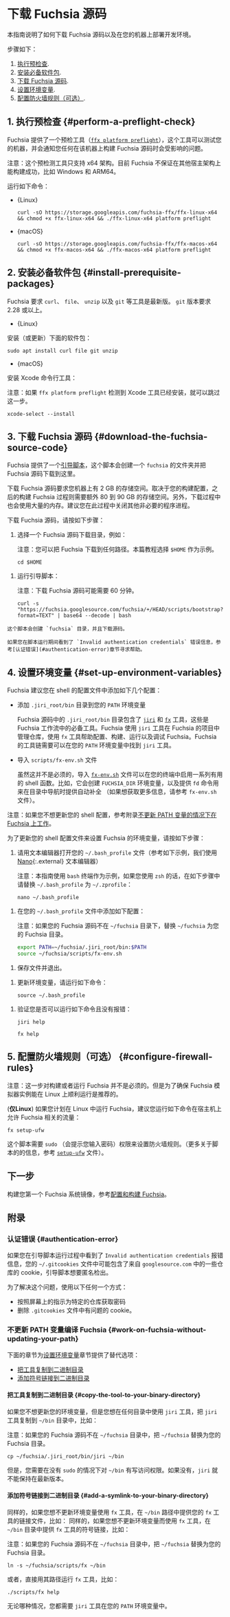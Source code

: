 <!--
# Download the Fuchsia source code
-->
# 下载 Fuchsia 源码
<!--
This guide provides instructions on how to download the
Fuchsia source code and set up the Fuchsia development
environment on your machine.
-->
本指南说明了如何下载 Fuchsia 源码以及在您的机器上部署开发环境。
<!--
The steps are:
-->
步骤如下：
<!--
1. [Perform a preflight check](#perform-a-preflight-check).
2. [Install prerequisite packages](#install-prerequisite-packages).
3. [Download the Fuchsia source code](#download-the-fuchsia-source-code).
4. [Set up environment variables](#set-up-environment-variables).
5. [Configure firewall rules (Optional)](#configure-firewall-rules).
-->
1. [执行预检查](#perform-a-preflight-check).
2. [安装必备软件包](#install-prerequisite-packages).
3. [下载 Fuchsia 源码](#download-the-fuchsia-source-code).
4. [设置环境变量](#set-up-environment-variables).
5. [配置防火墙规则（可选）](#configure-firewall-rules).

<!--
## 1. Perform a preflight check {#perform-a-preflight-check}
-->
## 1. 执行预检查 {#perform-a-preflight-check}
<!--
Fuchsia provides a preflight check tool
([`ffx platform preflight`][ffx-platform-preflight])
that examines your machine and informs you of any issues that may
affect building Fuchsia from source on the machine.
-->
Fuchsia 提供了一个预检工具（[`ffx platform preflight`][ffx-platform-preflight]），这个工具可以测试您的机器，并会通知您任何在该机器上构建 Fuchsia 源码时会受影响的问题。
<!--
Note: The preflight tool only works for the x64 architecture. Fuchsia
is currently not guaranteed to build successfully on other host
architectures, such as Windows and ARM64.
-->
注意：这个预检测工具只支持 x64 架构。目前 Fuchsia 不保证在其他宿主架构上能构建成功，比如 Windows 和 ARM64。

<!--
Run the following command:
-->
运行如下命令：

* {Linux}

  ```posix-terminal
  curl -sO https://storage.googleapis.com/fuchsia-ffx/ffx-linux-x64 && chmod +x ffx-linux-x64 && ./ffx-linux-x64 platform preflight
  ```

* {macOS}

  ```posix-terminal
  curl -sO https://storage.googleapis.com/fuchsia-ffx/ffx-macos-x64 && chmod +x ffx-macos-x64 && ./ffx-macos-x64 platform preflight
  ```
<!--
## 2. Install prerequisite packages {#install-prerequisite-packages}
-->
## 2. 安装必备软件包 {#install-prerequisite-packages}
<!--
Fuchsia requires `curl`, `file`, `unzip`, and `git` to be up to date. The version
of `git` needs to be 2.28 or higher.
-->
Fuchsia 要求 `curl`、 `file`、 `unzip` 以及 `git` 等工具是最新版。 `git` 版本要求 2.28 或以上。

* {Linux}
<!--
  Install (or update) the following packages:
-->
  安装（或更新）下面的软件包：

  ```posix-terminal
  sudo apt install curl file git unzip
  ```

* {macOS}
<!--
  Install the Xcode command line tools:

  Note: Skip this step if `ffx platform preflight` shows that Xcode tools
  are already installed on your machine.
-->
  安装 Xcode 命令行工具：

  注意：如果 `ffx platform preflight` 检测到 Xcode 工具已经安装，就可以跳过这一步。

  ```posix-terminal
  xcode-select --install
  ```
<!--
## 3. Download the Fuchsia source code {#download-the-fuchsia-source-code}
-->
## 3. 下载 Fuchsia 源码 {#download-the-fuchsia-source-code}
<!--
Fuchsia provides a [bootstrap script](/scripts/bootstrap) that creates a
directory named `fuchsia` and downloads the Fuchsia source code in that
directory.
-->
Fuchsia 提供了一个[引导脚本](/scripts/bootstrap)，这个脚本会创建一个 `fuchsia` 的文件夹并把 Fuchsia 源码下载到这里。
<!--
Downloading the Fuchsia source code requires about 2 GB of space
on your machine. Depending on your build configuration, you need
another 80 to 90 GB of space later when you build Fuchsia. Additionally,
the download process uses a substantial amount of memory. It is advisible
to close non-crucial processes during this time.
-->
下载 Fuchsia 源码要求您机器上有 2 GB 的存储空间。取决于您的构建配置，之后的构建 Fuchsia 过程则需要额外 80 到 90 GB 的存储空间。另外，下载过程中也会使用大量的内存。建议您在此过程中关闭其他非必要的程序进程。
<!--
To download the Fuchsia source, do the following:
-->
下载 Fuchsia 源码，请按如下步骤：
<!--
1.  Select a directory for downloading the Fuchsia source code, for example:

    Note: You can set up Fuchsia in any directory. This guide selects
    the `$HOME` directory as an example.
-->
1. 选择一个 Fuchsia 源码下载目录，例如：
    
    注意：您可以把 Fuchsia 下载到任何路径。本篇教程选择 `$HOME` 作为示例。

    ```posix-terminal
    cd $HOME
    ```
<!--
1.  Run the bootstrap script:

    Note: Downloading the Fuchsia source code can take up to 60 minutes.
-->
1.  运行引导脚本：
    
    注意：下载 Fuchsia 源码可能需要 60 分钟。

    ```posix-terminal
    curl -s "https://fuchsia.googlesource.com/fuchsia/+/HEAD/scripts/bootstrap?format=TEXT" | base64 --decode | bash
    ```
<!--
    This script creates the `fuchsia` directory and downloads the source code.

    If you see the `Invalid authentication credentials` error during the
    bootstrapping process, see [Authentication error](#authentication-error) for
    help.
-->
    这个脚本会创建 `fuchsia` 目录，并且下载源码。

    如果您在脚本运行期间看到了 `Invalid authentication credentials` 错误信息，参考[认证错误](#authentication-error)章节寻求帮助。

<!--
## 4. Set up environment variables {#set-up-environment-variables}
-->
## 4. 设置环境变量 {#set-up-environment-variables}
<!--
Fuchsia recommends that you update your shell profile to include the following
actions:
-->
Fuchsia 建议您在 shell 的配置文件中添加如下几个配置：
<!--
*   Add the `.jiri_root/bin` directory to your `PATH`.

    The `.jiri_root/bin` directory in the Fuchsia source contains the
    [`jiri`](https://fuchsia.googlesource.com/jiri) and
    [`fx`](/development/build/fx.md) tools that are essential to
    Fuchsia workflows. Fuchsia uses the `jiri` tool to manage repositories in
    the Fuchsia project, and the `fx` tool helps configure, build, run, and
    debug Fuchsia. The Fuchsia toolchain requires that `jiri` is available in
    your `PATH`.
-->
*  添加 `.jiri_root/bin` 目录到您的 `PATH` 环境变量
    
   Fuchsia 源码中的 `.jiri_root/bin` 目录包含了 [`jiri`](https://fuchsia.googlesource.com/jiri) 和 [`fx`](/development/build/fx.md) 工具，这些是 Fuchsia 工作流中的必备工具。Fuchsia 使用 `jiri` 工具在 Fuchsia 的项目中管理仓库，使用 `fx` 工具帮助配置、构建、运行以及调试 Fuchsia。Fuchsia 的工具链需要可以在您的 `PATH` 环境变量中找到 `jiri` 工具。
<!--
*   Source the `scripts/fx-env.sh` file.

    Though it's not required, sourcing the
    [`fx-env.sh`](/scripts/fx-env.sh) script enables a number of
    useful shell functions in your terminal. For instance, it creates the
    `FUCHSIA_DIR` environment variable and provides the `fd` command for
    navigating directories with auto-completion. (For more information, see
    comments in `fx-env.sh`.)
-->
*   导入 `scripts/fx-env.sh` 文件
    
    虽然这并不是必须的，导入 [`fx-env.sh`](/scripts/fx-env.sh) 文件可以在您的终端中启用一系列有用的 shell 函数。比如，它会创建 `FUCHSIA_DIR` 环境变量，以及提供 `fd` 命令用来在目录中导航时提供自动补全 （如果想获取更多信息，请参考 `fx-env.sh` 文件）。

<!--
Note: If you don't wish to update your shell profile, see
[Work on Fuchsia without updating your PATH](#work-on-fuchsia-without-updating-your-path)
in Appendices instead.
-->
注意：如果您不想更新您的 shell 配置，参考附录[不更新 PATH 变量的情况下在 Fuchsia 上工作](#work-on-fuchsia-without-updating-your-path)。
<!--
To update your shell profile to configure Fuchsia's environment variables,
do the following:
-->
为了更新您的 shell 配置文件来设置 Fuchsia 的环境变量，请按如下步骤：
<!--
1.  Use a text editor to open your `~/.bash_profile` file (in the example below,
    we use the [Nano][nano]{:.external} text editor):

    Note: This guide uses a `bash` terminal as an example. If you're
    using `zsh`, replace `~/.bash_profile` with `~/.zprofile` in the
    following steps:
-->
1.  请用文本编辑器打开您的 `~/.bash_profile` 文件（参考如下示例，我们使用 [Nano][nano]{:.external} 文本编辑器）

    注意：本指南使用 `bash` 终端作为示例，如果您使用 `zsh` 的话，在如下步骤中请替换 `~/.bash_profile` 为 `~/.zprofile`：

    ```posix-terminal
    nano ~/.bash_profile
    ```
<!--
1.  Add the following lines to your `~/.bash_profile` file:

    Note: If your Fuchsia source code is not located in the `~/fuchsia`
    directory, replace `~/fuchsia` with your Fuchsia directory.
-->
1.  在您的 `~/.bash_profile` 文件中添加如下配置：

    注意：如果您的 Fuchsia 源码不在 `~/fuchsia` 目录下，替换 `~/fuchsia` 为您的 Fuchsia 目录。

    ```sh
    export PATH=~/fuchsia/.jiri_root/bin:$PATH
    source ~/fuchsia/scripts/fx-env.sh
    ```
<!--
1.  Save the file and exit the text editor.
-->
1.  保存文件并退出。
<!--
1.  To update your environment variables, run the following command:
-->
1.  更新环境变量，请运行如下命令：

    ```posix-terminal
    source ~/.bash_profile
    ```
<!--
1.  Verify that you can run the following commands inside your
    `fuchsia` directory without error:
-->
1.  验证您是否可以运行如下命令且没有报错：

    ```posix-terminal
    jiri help
    ```

    ```posix-terminal
    fx help
    ```
<!--
## 5. Configure firewall rules (Optional) {#configure-firewall-rules}
-->
## 5. 配置防火墙规则（可选） {#configure-firewall-rules}
<!--
Note: This step is not required for building or running Fuchsia. But it is
recommended to ensure that Fuchsia's emulator instances run smoothly on Linux.

(**Linux only**) If you're planning on running Fuchsia on Linux, it is advised to
run the following command to allow Fuchsia-specific traffic on the host machine:
-->
注意：这一步对构建或者运行 Fuchsia 并不是必须的。但是为了确保 Fuchsia 模拟器实例能在 Linux 上顺利运行是推荐的。

(**仅Linux**) 如果您计划在 Linux 中运行 Fuchsia，建议您运行如下命令在宿主机上允许 Fuchsia 相关的流量：

```posix-terminal
fx setup-ufw
```
<!--
This script requires `sudo` (which asks for your password) to set the appropriate
firewall rules. (For more information on this script, see [`setup-ufw`][setup-ufw].)
-->
这个脚本需要 `sudo` （会提示您输入密码）权限来设置防火墙规则。（更多关于脚本的的信息，参考 [`setup-ufw`][setup-ufw] 文件）。
<!--
## Next steps
-->
## 下一步

<!--
To build your first Fuchsia system image, see
[Configure and build Fuchsia](/get-started/build_fuchsia.md).
-->
构建您第一个 Fuchsia 系统镜像，参考[配置和构建 Fuchsia](/get-started/build_fuchsia.md)。
<!--
## Appendices
-->
## 附录
<!--
### Authentication error {#authentication-error}
-->
### 认证错误 {#authentication-error}
<!--
If you see the `Invalid authentication credentials` error during the bootstrap
process, your `~/.gitcookies` file may contain cookies from some repositories in
`googlesource.com` that the bootstrap script wants to check out anonymously.
-->
如果您在引导脚本运行过程中看到了 `Invalid authentication credentials` 报错信息，您的 `~/.gitcookies` 文件中可能包含了来自 `googlesource.com` 中的一些仓库的 cookie，引导脚本想要匿名检出。
<!--
To resolve this error, do one of the following:
-->
为了解决这个问题，使用以下任何一个方式：

<!--
*   Follow the onscreen directions to get passwords for the specified
    repositories.
*   Delete the offending cookies from the `.gitcookies` file.
-->

*  按照屏幕上的指示为特定的仓库获取密码
*  删除 `.gitcookies` 文件中有问题的 cookie。

<!--
### Work on Fuchsia without updating your PATH {#work-on-fuchsia-without-updating-your-path}
-->
###  不更新 PATH 变量编译 Fuchsia {#work-on-fuchsia-without-updating-your-path}
<!--
The following sections provide alternative approaches to the
[Set up environment variables](#set-up-environment-variables) section:
-->
下面的章节为[设置环境变量](#set-up-environment-variables)章节提供了替代选项：
<!--
*   [Copy the tool to your binary directory](#copy-the-tool-to-your-binary-directory)
*   [Add a symlink to your binary directory](#add-a-symlink-to-your-binary-directory)
-->
*   [把工具复制到二进制目录](#copy-the-tool-to-your-binary-directory)
*   [添加符号链接到二进制目录](#add-a-symlink-to-your-binary-directory)

<!--
#### Copy the tool to your binary directory {#copy-the-tool-to-your-binary-directory}
-->
####  把工具复制到二进制目录 {#copy-the-tool-to-your-binary-directory}
<!--
If you don't wish to update your environment variables, but you want `jiri` to
work in any directory, copy the `jiri` tool to your `~/bin` directory, for
example:

Note: If your Fuchsia source code is not located in the `~/fuchsia` directory,
replace `~/fuchsia` with your Fuchsia directory.
-->
如果您不想更新您的环境变量，但是您想在任何目录中使用 `jiri` 工具，把 `jiri` 工具复制到 `~/bin` 目录中，比如：

注意：如果您的 Fuchsia 源码不在 `~/fuchsia` 目录中，把 `~/fuchsia` 替换为您的 Fuchsia 目录。

```posix-terminal
cp ~/fuchsia/.jiri_root/bin/jiri ~/bin
```

<!--
However, you must have write access to the `~/bin` directory without `sudo`. If
you don't, `jiri` cannot keep itself up-to-date.
-->
但是，您需要在没有 `sudo` 的情况下对 `~/bin` 有写访问权限。如果没有，`jiri` 就不能保持在最新版本。
<!--
#### Add a symlink to your binary directory {#add-a-symlink-to-your-binary-directory}
-->
#### 添加符号链接到二进制目录 {#add-a-symlink-to-your-binary-directory}
<!--
Similarly, if you want to use the `fx` tool without updating your environment
variables, provide the `fx` tool's symlink in your `~/bin` directory, for
example:

Note: If your Fuchsia source code is not located in the `~/fuchsia` directory,
replace `~/fuchsia` with your Fuchsia directory.
-->
同样的，如果您想不更新环境变量使用 `fx` 工具，在 `~/bin` 路径中提供您的 `fx` 工具的链接文件，比如：
同样的，如果您想不更新环境变量而使用 `fx` 工具，在 `~/bin` 目录中提供 `fx` 工具的符号链接，比如：

注意：如果您的 Fuchsia 源码不在 `~/fuchsia` 目录中，把 `~/fuchsia` 替换为您的 Fuchsia 目录。

```posix-terminal
ln -s ~/fuchsia/scripts/fx ~/bin
```
<!--
Alternatively, run the `fx` tool directly using its path, for example:
-->
或者，直接用其路径运行 `fx` 工具，比如：

```posix-terminal
./scripts/fx help
```
<!--
In either case, you need `jiri` in your `PATH`.
-->
无论哪种情况，您都需要 `jiri` 工具在您的 `PATH` 环境变量中。
<!-- Reference links -->

[ffx-platform-preflight]: https://fuchsia.dev/reference/tools/sdk/ffx#preflight
[nano]: https://www.nano-editor.org/docs.php
[setup-ufw]: https://fuchsia.dev/reference/tools/fx/cmd/setup-ufw
